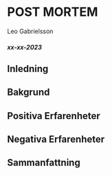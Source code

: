 # POST MORTEM
Leo Gabrielsson

##### xx-xx-2023

## Inledning

## Bakgrund

## Positiva Erfarenheter

## Negativa Erfarenheter

## Sammanfattning